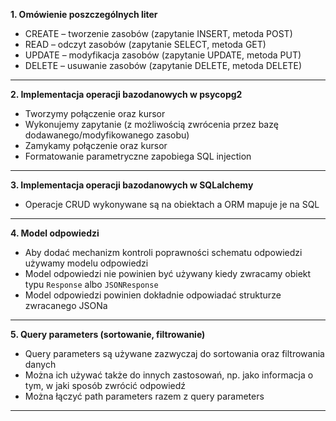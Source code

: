 **1. Omówienie poszczególnych liter**

- CREATE – tworzenie zasobów (zapytanie INSERT, metoda POST)
- READ – odczyt zasobów (zapytanie SELECT, metoda GET)
- UPDATE – modyfikacja zasobów (zapytanie UPDATE, metoda PUT)
- DELETE – usuwanie zasobów (zapytanie DELETE, metoda DELETE)

---

**2. Implementacja operacji bazodanowych w psycopg2**

- Tworzymy połączenie oraz kursor
- Wykonujemy zapytanie (z możliwością zwrócenia przez bazę dodawanego/modyfikowanego zasobu)
- Zamykamy połączenie oraz kursor
- Formatowanie parametryczne zapobiega SQL injection

---

**3. Implementacja operacji bazodanowych w SQLalchemy**

- Operacje CRUD wykonywane są na obiektach a ORM mapuje je na SQL

---


**4. Model odpowiedzi**

- Aby dodać mechanizm kontroli poprawności schematu odpowiedzi używamy modelu odpowiedzi
- Model odpowiedzi nie powinien być używany kiedy zwracamy obiekt typu `Response` albo `JSONResponse`
- Model odpowiedzi powinien dokładnie odpowiadać strukturze zwracanego JSONa

---

**5. Query parameters (sortowanie, filtrowanie)**

- Query parameters są używane zazwyczaj do sortowania oraz filtrowania danych
- Można ich używać także do innych zastosowań, np. jako informacja o tym, w jaki sposób zwrócić odpowiedź
- Można łączyć path parameters razem z query parameters

---
